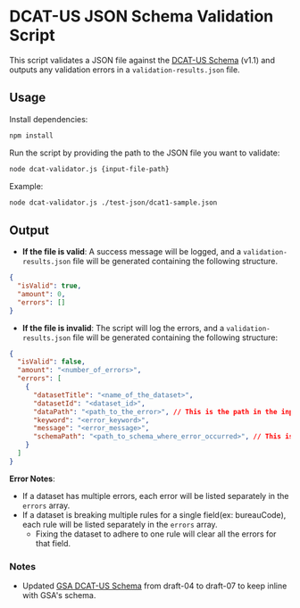 
# DCAT-US JSON Schema Validation Script

This script validates a JSON file against the [DCAT-US Schema](https://resources.data.gov/resources/dcat-us/) (v1.1) and outputs any validation errors in a `validation-results.json` file.

## Usage

Install dependencies:

```bash
npm install
```

Run the script by providing the path to the JSON file you want to validate:

```bash
node dcat-validator.js {input-file-path}
```

Example:

```bash
node dcat-validator.js ./test-json/dcat1-sample.json
```

## Output

- **If the file is valid**: A success message will be logged, and a `validation-results.json` file will be generated containing the following structure.
```json
{
  "isValid": true,
  "amount": 0,
  "errors": []
}
```


- **If the file is invalid**: The script will log the errors, and a `validation-results.json` file will be generated containing the following structure:
```json
{
  "isValid": false,
  "amount": "<number_of_errors>",
  "errors": [
    {
      "datasetTitle": "<name_of_the_dataset>",
      "datasetId": "<dataset_id>",
      "dataPath": "<path_to_the_error>", // This is the path in the input JSON file where the error occurred.
      "keyword": "<error_keyword>",
      "message": "<error_message>",
      "schemaPath": "<path_to_schema_where_error_occurred>", // This is the path in the schema where that flagged the error.
    }
  ]
}
``` 
**Error Notes**:
- If a dataset has multiple errors, each error will be listed separately in the `errors` array.
- If a dataset is breaking multiple rules for a single field(ex: bureauCode), each rule will be listed separately in the `errors` array.
  - Fixing the dataset to adhere to one rule will clear all the errors for that field.

### Notes
- Updated [GSA DCAT-US Schema](https://github.com/GSA/ckanext-datajson/tree/main/ckanext/datajson/pod_schema/federal-v1.1) from draft-04 to draft-07 to keep inline with GSA's schema.
